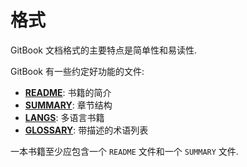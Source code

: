 # 格式

GitBook 文档格式的主要特点是简单性和易读性.

GitBook 有一些约定好功能的文件:

* [**README**](./introduction.md): 书籍的简介
* [**SUMMARY**](./chapters.md): 章节结构
* [**LANGS**](./languages.md): 多语言书籍
* [**GLOSSARY**](./glossary.md): 带描述的术语列表

一本书籍至少应包含一个 `README` 文件和一个 `SUMMARY` 文件.

